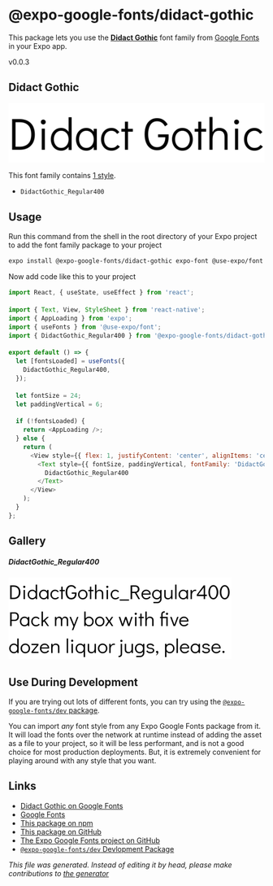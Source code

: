 # @expo-google-fonts/didact-gothic

This package lets you use the [**Didact Gothic**](https://fonts.google.com/specimen/Didact+Gothic) font family from [Google Fonts](https://fonts.google.com/) in your Expo app.

v0.0.3

## Didact Gothic

![Didact Gothic](./font-family.png)

This font family contains [1 style](#gallery).

- `DidactGothic_Regular400`

## Usage

Run this command from the shell in the root directory of your Expo project to add the font family package to your project
```sh
expo install @expo-google-fonts/didact-gothic expo-font @use-expo/font
```

Now add code like this to your project
```js
import React, { useState, useEffect } from 'react';

import { Text, View, StyleSheet } from 'react-native';
import { AppLoading } from 'expo';
import { useFonts } from '@use-expo/font';
import { DidactGothic_Regular400 } from '@expo-google-fonts/didact-gothic';

export default () => {
  let [fontsLoaded] = useFonts({
    DidactGothic_Regular400,
  });

  let fontSize = 24;
  let paddingVertical = 6;

  if (!fontsLoaded) {
    return <AppLoading />;
  } else {
    return (
      <View style={{ flex: 1, justifyContent: 'center', alignItems: 'center' }}>
        <Text style={{ fontSize, paddingVertical, fontFamily: 'DidactGothic_Regular400' }}>
          DidactGothic_Regular400
        </Text>
      </View>
    );
  }
};

```

## Gallery

##### DidactGothic_Regular400
![DidactGothic_Regular400](./c28f009d8ad88ab0414e29aabe1ad9f19a95836e772d9cb369f27a1ee0b23fa0.ttf.png)


## Use During Development

If you are trying out lots of different fonts, you can try using the [`@expo-google-fonts/dev` package](https://www.npmjs.com/package/@expo-google-fonts/dev).

You can import *any* font style from any Expo Google Fonts package from it. It will load the fonts
over the network at runtime instead of adding the asset as a file to your project, so it will be 
less performant, and is not a good choice for most production deployments. But, it is extremely convenient
for playing around with any style that you want.

## Links

- [Didact Gothic on Google Fonts](https://fonts.google.com/specimen/Didact+Gothic)
- [Google Fonts](https://fonts.google.com/)
- [This package on npm](https://www.npmjs.com/package/@expo-google-fonts/didact-gothic)
- [This package on GitHub](https://github.com/expo/google-fonts/tree/master/font-packages/didact-gothic)
- [The Expo Google Fonts project on GitHub](https://github.com/expo/google-fonts)
- [`@expo-google-fonts/dev` Devlopment Package](https://github.com/expo/google-fonts/tree/master/font-packages/dev)


*This file was generated. Instead of editing it by head, please make contributions to [the generator](https://github.com/expo/google-fonts/tree/master/packages/generator)*
